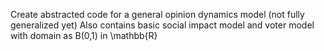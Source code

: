 Create abstracted code for a general opinion dynamics model (not fully generalized yet)
Also contains basic social impact model and voter model with domain as B(0,1) in \mathbb{R}
